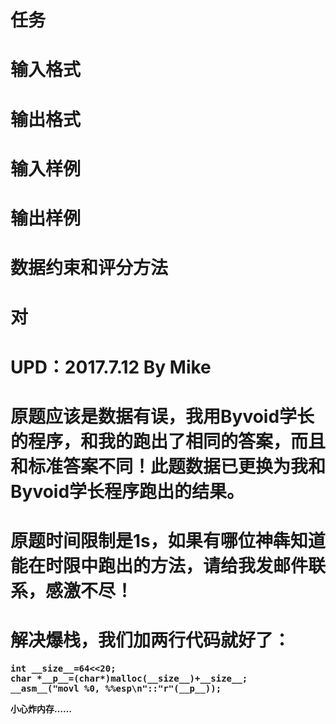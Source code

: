

#  任务 



#  输入格式 



#  输出格式 



#  输入样例 



#  输出样例 



#  数据约束和评分方法 



# 对 



# UPD：2017.7.12 By Mike



# 原题应该是数据有误，我用Byvoid学长的程序，和我的跑出了相同的答案，而且和标准答案不同！此题数据已更换为我和Byvoid学长程序跑出的结果。



# 原题时间限制是1s，如果有哪位神犇知道能在时限中跑出的方法，请给我发邮件联系，感激不尽！



# 解决爆栈，我们加两行代码就好了：


<p>
<strong>
</strong></p><pre class="prettyprint lang-cpp"><strong>int __size__=64&lt;&lt;20;
char *__p__=(char*)malloc(__size__)+__size__;
__asm__(&#34;movl %0, %%esp\n&#34;::&#34;r&#34;(__p__));</strong></pre><strong>
小心炸内存……<br/>
</strong> 
<p></p>
